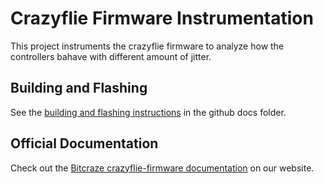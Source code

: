 # Crazyflie Firmware Instrumentation

This project instruments the crazyflie firmware to analyze how the controllers bahave with different amount of jitter.

## Building and Flashing
See the [building and flashing instructions](https://www.bitcraze.io/documentation/repository/crazyflie-firmware/master/building-and-flashing/build/) in the github docs folder.


## Official Documentation

Check out the [Bitcraze crazyflie-firmware documentation](https://www.bitcraze.io/documentation/repository/crazyflie-firmware/master/) on our website.





